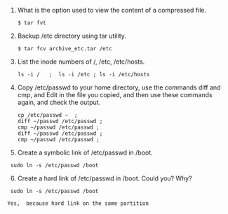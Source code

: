 1. What is the option used to view the content of a compressed file.

    ```
    $ tar fvt
    ```

2. Backup /etc directory using tar utility.

    ```
    $ tar fcv archive_etc.tar /etc
    ```
    
3. List the inode numbers of /, /etc, /etc/hosts.

    ```
    ls -i /   ;  ls -i /etc ; ls -i /etc/hosts
    ```

4. Copy /etc/passwd to your home directory, use the commands diff and cmp, and Edit in the file you copied, and then use these commands again, and check the output.

    ``` 
    cp /etc/passwd ~  ;
    diff ~/passwd /etc/passwd ;
    cmp ~/passwd /etc/passwd ;
    diff ~/passwd /etc/passwd ;
    cmp ~/passwd /etc/passwd ;
    ```

5. Create a symbolic link of /etc/passwd in /boot.

```
 sudo ln -s /etc/passwd /boot
```

6. Create a hard link of /etc/passwd in /boot. Could you? Why?

```
 sudo ln -s /etc/passwd /boot
```

``` Yes,  because hard link on the same partition ```
